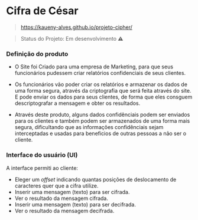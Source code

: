 # Cifra de César

> https://kaueny-alves.github.io/projeto-cipher/

> Status do Projeto: Em desenvolvimento :warning:

### Definição do produto

- O Site foi Criado para uma empresa de Marketing, para que seus funcionários pudessem criar relatórios confidenciais de seus clientes.

- Os funcionários vão poder criar os relatórios e armazenar os dados de uma forma segura, através da criptografia que será feita através do site. E pode enviar os dados para seus clientes, de forma que eles consguem descriptografar a mensagem e obter os resultados.

- Através deste produto, alguns dados confidênciais podem ser enviados para os clientes e também podem ser armazenados de uma forma mais segura, dificultando que as informações confidênciais sejam interceptadas e usadas para beneficios de outras pessoas a não ser o cliente.

### Interface do usuário (UI)

A interface permiti ao cliente:

- Eleger um _offset_ indicando quantas posições de deslocamento de caracteres
  quer que a cifra utilize.
- Inserir uma mensagem (texto) para ser cifrada.
- Ver o resultado da mensagem cifrada.
- Inserir uma mensagem (texto) para ser decifrada.
- Ver o resultado da mensagem decifrada.
